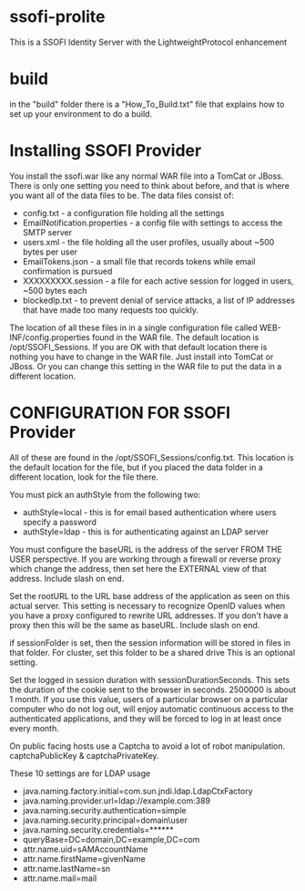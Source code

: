 # ssofi-prolite
This is a SSOFI Identity Server with the LightweightProtocol enhancement

# build
in the "build" folder there is a "How_To_Build.txt" file that explains how to set up your environment to do a build.

# Installing SSOFI Provider

You install the ssofi.war like any normal WAR file into a TomCat or JBoss. There is only one setting you need to think about before, and that is where you want all of the data files to be. The data files consist of:

* config.txt - a configuration file holding all the settings
* EmailNotification.properties - a config file with settings to access the SMTP server
* users.xml - the file holding all the user profiles, usually about ~500 bytes per user
* EmailTokens.json - a small file that records tokens while email confirmation is pursued
* XXXXXXXXX.session - a file for each active session for logged in users, ~500 bytes each
* blockedIp.txt - to prevent denial of service attacks, a list of IP addresses that have made too many requests too quickly.

The location of all these files in in a single configuration file called WEB-INF/config.properties found in the WAR file. The default location is /opt/SSOFI_Sessions. If you are OK with that default location there is nothing you have to change in the WAR file. Just install into TomCat or JBoss. Or you can change this setting in the WAR file to put the data in a different location.

# CONFIGURATION FOR SSOFI Provider

All of these are found in the /opt/SSOFI_Sessions/config.txt. This location is the default location for the file, but if you placed the data folder in a different location, look for the file there.

You must pick an authStyle from the following two:

* authStyle=local - this is for email based authentication where users specify a password
* authStyle=ldap - this is for authenticating against an LDAP server

You must configure the baseURL is the address of the server FROM THE USER perspective. If you are working through a firewall or reverse proxy which change the address, then set here the EXTERNAL view of that address. Include slash on end.

Set the rootURL to the URL base address of the application as seen on this actual server. This setting is necessary to recognize OpenID values when you have a proxy configured to rewrite URL addresses. If you don't have a proxy then this will be the same as baseURL. Include slash on end.

if sessionFolder is set, then the session information will be stored in files in that folder. For cluster, set this folder to be a shared drive This is an optional setting.

Set the logged in session duration with sessionDurationSeconds. This sets the duration of the cookie sent to the browser in seconds. 2500000 is about 1 month. If you use this value, users of a particular browser on a particular computer who do not log out, will enjoy automatic continuous access to the authenticated applications, and they will be forced to log in at least once every month.

On public facing hosts use a Captcha to avoid a lot of robot manipulation. captchaPublicKey & captchaPrivateKey.

These 10 settings are for LDAP usage

* java.naming.factory.initial=com.sun.jndi.ldap.LdapCtxFactory
* java.naming.provider.url=ldap\://example.com\:389
* java.naming.security.authentication=simple
* java.naming.security.principal=domain\\user
* java.naming.security.credentials=******
* queryBase=DC\=domain,DC\=example,DC\=com
* attr.name.uid=sAMAccountName
* attr.name.firstName=givenName
* attr.name.lastName=sn
* attr.name.mail=mail

